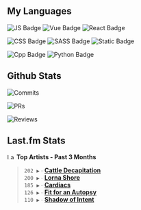## My Languages

![JS Badge](https://img.shields.io/badge/Javascript-%2321262d?style=for-the-badge&logo=javascript&logoColor=%23F7DF1E)
![Vue Badge](https://img.shields.io/badge/Vue-%2321262d?style=for-the-badge&logo=vuedotjs&logoColor=%234FC08D)
![React Badge](https://img.shields.io/badge/React-%2321262d?style=for-the-badge&logo=react&logoColor=%2361DAFB)

![CSS Badge](https://img.shields.io/badge/CSS-%2321262d?style=for-the-badge&logo=css3&logoColor=%231572B6)
![SASS Badge](https://img.shields.io/badge/SASS-%2321262d?style=for-the-badge&logo=sass&logoColor=%23CC6699)
![Static Badge](https://img.shields.io/badge/Tailwind-%2321262d?style=for-the-badge&logo=tailwindcss&logoColor=%2306B6D4)

![Cpp Badge](https://img.shields.io/badge/C%2B%2B-%2321262d?style=for-the-badge&logo=cplusplus&logoColor=%2300599C)
![Python Badge](https://img.shields.io/badge/Python-%2321262d?style=for-the-badge&logo=python&logoColor=%233776AB)

## Github Stats

![Commits](https://img.shields.io/badge/commits%20pushed-%2321262d?style=for-the-badge&label=455&labelColor=87c4f2)

![PRs](https://img.shields.io/badge/pull%20requests%20submitted-%2321262d?style=for-the-badge&label=102&labelColor=fcabd8)

![Reviews](https://img.shields.io/badge/pull%20requests%20reviewed-%2321262d?style=for-the-badge&label=77&labelColor=ffe799)

## Last.fm Stats
<!--START_LASTFM_ARTISTS:{"period": "3month", "rows": 5}-->
<a href="https://last.fm" target="_blank"><img src="https://user-images.githubusercontent.com/17434202/215290617-e793598d-d7c9-428f-9975-156db1ba89cc.svg" alt="Last.fm Logo" width="18" height="13"/></a> **Top Artists - Past 3 Months**

> `202 ▶️` ∙ **[Cattle Decapitation](https://www.last.fm/music/Cattle+Decapitation)**<br/>
> `200 ▶️` ∙ **[Lorna Shore](https://www.last.fm/music/Lorna+Shore)**<br/>
> `185 ▶️` ∙ **[Cardiacs](https://www.last.fm/music/Cardiacs)**<br/>
> `126 ▶️` ∙ **[Fit for an Autopsy](https://www.last.fm/music/Fit+for+an+Autopsy)**<br/>
> `110 ▶️` ∙ **[Shadow of Intent](https://www.last.fm/music/Shadow+of+Intent)**<br/>
<!--END_LASTFM_ARTISTS-->
